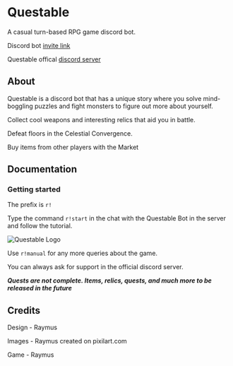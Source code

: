 # Questable

A casual turn-based RPG game discord bot.

Discord bot [invite link](https://discord.com/api/oauth2/authorize?client_id=1108680864751165510&permissions=534723950656&scope=bot)

Questable offical [discord server](https://discord.gg/WxyrZ4SVVv)

## About
Questable is a discord bot that has a unique story where you solve mind-boggling puzzles and fight monsters to figure out more about yourself. 

Collect cool weapons and interesting relics that aid you in battle. 

Defeat floors in the Celestial Convergence. 

Buy items from other players with the Market

## Documentation
### Getting started
The prefix is `r!`

Type the command `r!start` in the chat with the Questable Bot in the server and follow the tutorial.

![Questable Logo](https://cdn.discordapp.com/attachments/1046831128553734217/1134846966547886101/questable_logo.png)

Use `r!manual` for any more queries about the game. 

You can always ask for support in the official discord server. 

***Quests are not complete. Items, relics, quests, and much more to be released in the future***

## Credits
Design - Raymus

Images - Raymus created on pixilart.com

Game - Raymus
